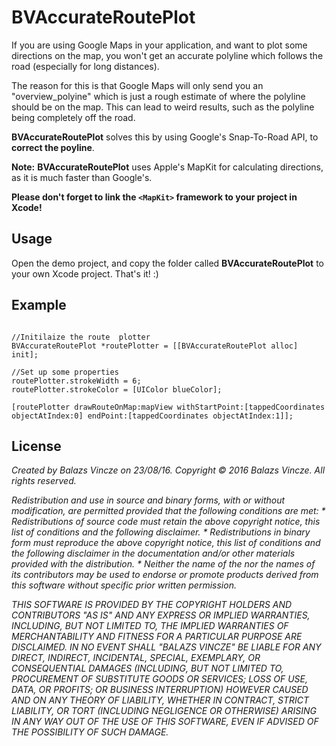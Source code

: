 # BVAccurateRoutePlot

If you are using Google Maps in your application, and want to plot some directions on the map, you won't get an accurate polyline which follows the road (especially for long distances). 

The reason for this is that Google Maps will only send you an "overview_polyine" which is just a rough estimate of where the polyline should be on the map. This can lead to weird results, such as the polyline being completely off the road.

**BVAccurateRoutePlot** solves this by using Google's Snap-To-Road API, to **correct the poyline**.

**Note:** **BVAccurateRoutePlot** uses Apple's MapKit for calculating directions, as it is much faster than Google's. 

**Please don't forget to link the `<MapKit>` framework to your project in Xcode!**

## **Usage**

Open the demo project, and copy the folder called **BVAccurateRoutePlot** to your own Xcode project. That's it! :)

## **Example**


``` smalltalk 

//Initilaize the route  plotter
BVAccurateRoutePlot *routePlotter = [[BVAccurateRoutePlot alloc] init];
        
//Set up some properties
routePlotter.strokeWidth = 6;
routePlotter.strokeColor = [UIColor blueColor];

[routePlotter drawRouteOnMap:mapView withStartPoint:[tappedCoordinates objectAtIndex:0] endPoint:[tappedCoordinates objectAtIndex:1]]; 
```

## **License**

*Created by Balazs Vincze on 23/08/16.
Copyright © 2016 Balazs Vincze. All rights reserved.*

*Redistribution and use in source and binary forms, with or without
modification, are permitted provided that the following conditions are met:
    * Redistributions of source code must retain the above copyright
      notice, this list of conditions and the following disclaimer.
    * Redistributions in binary form must reproduce the above copyright
      notice, this list of conditions and the following disclaimer in the
      documentation and/or other materials provided with the distribution.
    * Neither the name of the <organization> nor the
      names of its contributors may be used to endorse or promote products
      derived from this software without specific prior written permission.*

*THIS SOFTWARE IS PROVIDED BY THE COPYRIGHT HOLDERS AND CONTRIBUTORS "AS IS" AND
ANY EXPRESS OR IMPLIED WARRANTIES, INCLUDING, BUT NOT LIMITED TO, THE IMPLIED
WARRANTIES OF MERCHANTABILITY AND FITNESS FOR A PARTICULAR PURPOSE ARE
DISCLAIMED. IN NO EVENT SHALL "BALAZS VINCZE" BE LIABLE FOR ANY
DIRECT, INDIRECT, INCIDENTAL, SPECIAL, EXEMPLARY, OR CONSEQUENTIAL DAMAGES
(INCLUDING, BUT NOT LIMITED TO, PROCUREMENT OF SUBSTITUTE GOODS OR SERVICES;
LOSS OF USE, DATA, OR PROFITS; OR BUSINESS INTERRUPTION) HOWEVER CAUSED AND
ON ANY THEORY OF LIABILITY, WHETHER IN CONTRACT, STRICT LIABILITY, OR TORT
(INCLUDING NEGLIGENCE OR OTHERWISE) ARISING IN ANY WAY OUT OF THE USE OF THIS
SOFTWARE, EVEN IF ADVISED OF THE POSSIBILITY OF SUCH DAMAGE.*
